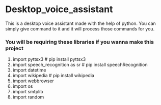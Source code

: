 # Desktop_voice_assistant
This is a desktop voice assistant made with the help of python. You can simply give command to it and it will process those commands for you.

### You will be requiring these libraries if you wanna make this project
1. import pyttsx3  # pip install pyttsx3
2. import speech_recognition as sr  # pip install speechRecognition
3. import datetime
4. import wikipedia  # pip install wikipedia
5. import webbrowser
6. import os
7. import smtplib
8. import random
